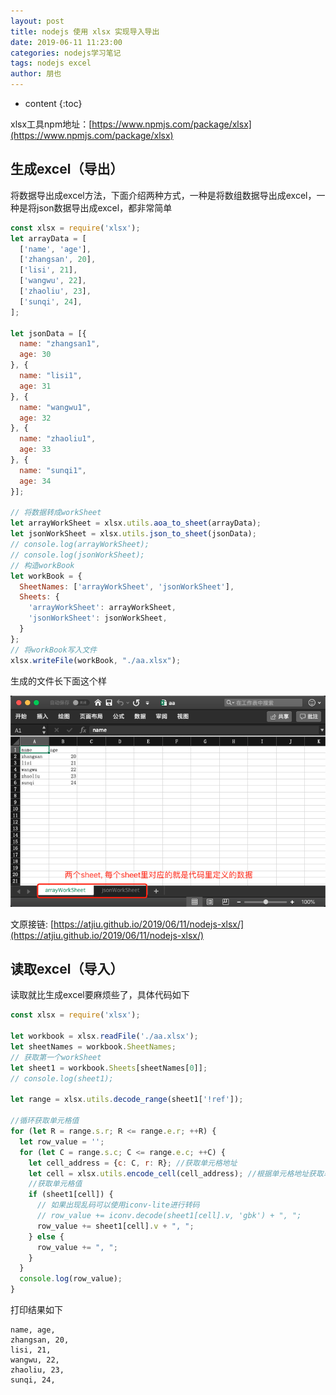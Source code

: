 ```yaml
---
layout: post
title: nodejs 使用 xlsx 实现导入导出
date: 2019-06-11 11:23:00
categories: nodejs学习笔记
tags: nodejs excel
author: 朋也
---
```


* content
{:toc}

xlsx工具npm地址：[https://www.npmjs.com/package/xlsx](https://www.npmjs.com/package/xlsx)






## 生成excel（导出）

将数据导出成excel方法，下面介绍两种方式，一种是将数组数据导出成excel，一种是将json数据导出成excel，都非常简单

```js
const xlsx = require('xlsx');
let arrayData = [
  ['name', 'age'],
  ['zhangsan', 20],
  ['lisi', 21],
  ['wangwu', 22],
  ['zhaoliu', 23],
  ['sunqi', 24],
];

let jsonData = [{
  name: "zhangsan1",
  age: 30
}, {
  name: "lisi1",
  age: 31
}, {
  name: "wangwu1",
  age: 32
}, {
  name: "zhaoliu1",
  age: 33
}, {
  name: "sunqi1",
  age: 34
}];

// 将数据转成workSheet
let arrayWorkSheet = xlsx.utils.aoa_to_sheet(arrayData);
let jsonWorkSheet = xlsx.utils.json_to_sheet(jsonData);
// console.log(arrayWorkSheet);
// console.log(jsonWorkSheet);
// 构造workBook
let workBook = {
  SheetNames: ['arrayWorkSheet', 'jsonWorkSheet'],
  Sheets: {
    'arrayWorkSheet': arrayWorkSheet,
    'jsonWorkSheet': jsonWorkSheet,
  }
};
// 将workBook写入文件
xlsx.writeFile(workBook, "./aa.xlsx");
```

生成的文件长下面这个样

![](/assets/images/QQ20190611-112757.png)

文原接链: [https://atjiu.github.io/2019/06/11/nodejs-xlsx/](https://atjiu.github.io/2019/06/11/nodejs-xlsx/)

## 读取excel（导入）

读取就比生成excel要麻烦些了，具体代码如下

```js
const xlsx = require('xlsx');

let workbook = xlsx.readFile('./aa.xlsx');
let sheetNames = workbook.SheetNames;
// 获取第一个workSheet
let sheet1 = workbook.Sheets[sheetNames[0]];
// console.log(sheet1);

let range = xlsx.utils.decode_range(sheet1['!ref']);

//循环获取单元格值
for (let R = range.s.r; R <= range.e.r; ++R) {
  let row_value = '';
  for (let C = range.s.c; C <= range.e.c; ++C) {
    let cell_address = {c: C, r: R}; //获取单元格地址
    let cell = xlsx.utils.encode_cell(cell_address); //根据单元格地址获取单元格
    //获取单元格值
    if (sheet1[cell]) {
      // 如果出现乱码可以使用iconv-lite进行转码
      // row_value += iconv.decode(sheet1[cell].v, 'gbk') + ", ";
      row_value += sheet1[cell].v + ", ";
    } else {
      row_value += ", ";
    }
  }
  console.log(row_value);
}
```

打印结果如下

```
name, age,
zhangsan, 20,
lisi, 21,
wangwu, 22,
zhaoliu, 23,
sunqi, 24,
```